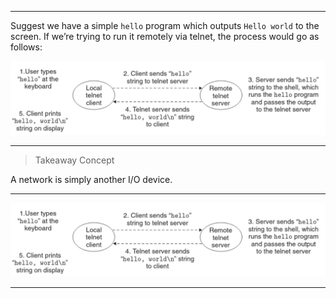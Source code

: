 _________
Suggest we have a simple `hello` program which outputs `Hello world` to the screen.
If we’re trying to run it remotely via telnet, the process would go as follows:  

<img src="images/1.9.1.png" width="600">




_______
> Takeaway Concept  

A network is simply another I/O device.
_________
<img src="images/1.9.1.png" width="600">

_________

